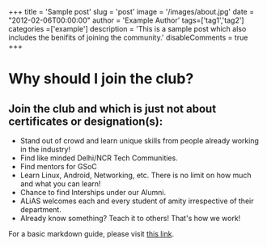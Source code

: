 +++
title = 'Sample post'
slug = 'post'
image = '/images/about.jpg'
date = "2012-02-06T00:00:00"
author = 'Example Author'
tags=['tag1','tag2']
categories =['example']
description = 'This is a sample post which also includes the benifits of joining the community.'
disableComments = true
+++

# Why should I join the club?

## Join the club and which is just not about certificates or designation(s):

- Stand out of crowd and learn unique skills from people already working in the industry!
- Find like minded Delhi/NCR Tech Communities.
- Find mentors for GSoC
- Learn Linux, Android, Networking, etc. There is no limit on how much and what you can learn!
- Chance to find Interships under our Alumni.
- ALiAS welcomes each and every student of amity irrespective of their department.
- Already know something? Teach it to others! That's how we work!


For a basic markdown guide, please visit [this link](https://www.markdownguide.org/basic-syntax/).

